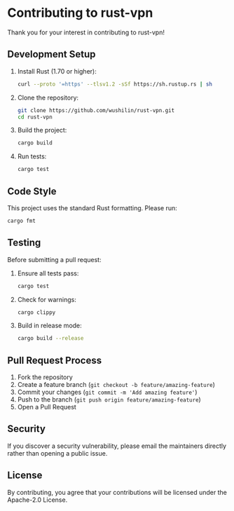# Contributing to rust-vpn

Thank you for your interest in contributing to rust-vpn!

## Development Setup

1. Install Rust (1.70 or higher):
   ```bash
   curl --proto '=https' --tlsv1.2 -sSf https://sh.rustup.rs | sh
   ```

2. Clone the repository:
   ```bash
   git clone https://github.com/wushilin/rust-vpn.git
   cd rust-vpn
   ```

3. Build the project:
   ```bash
   cargo build
   ```

4. Run tests:
   ```bash
   cargo test
   ```

## Code Style

This project uses the standard Rust formatting. Please run:
```bash
cargo fmt
```

## Testing

Before submitting a pull request:

1. Ensure all tests pass:
   ```bash
   cargo test
   ```

2. Check for warnings:
   ```bash
   cargo clippy
   ```

3. Build in release mode:
   ```bash
   cargo build --release
   ```

## Pull Request Process

1. Fork the repository
2. Create a feature branch (`git checkout -b feature/amazing-feature`)
3. Commit your changes (`git commit -m 'Add amazing feature'`)
4. Push to the branch (`git push origin feature/amazing-feature`)
5. Open a Pull Request

## Security

If you discover a security vulnerability, please email the maintainers directly rather than opening a public issue.

## License

By contributing, you agree that your contributions will be licensed under the Apache-2.0 License.
